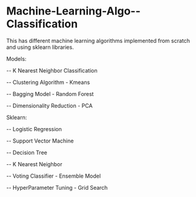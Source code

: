 # Machine-Learning-Algo--Classification


This has different machine learning algorithms implemented from scratch and using sklearn libraries.

Models:

-- K Nearest Neighbor Classification

-- Clustering Algorithm - Kmeans 

-- Bagging Model - Random Forest

-- Dimensionality Reduction - PCA

Sklearn:

-- Logistic Regression

-- Support Vector Machine

-- Decision Tree

-- K Nearest Neighbor

-- Voting Classifier - Ensemble Model

-- HyperParameter Tuning - Grid Search
